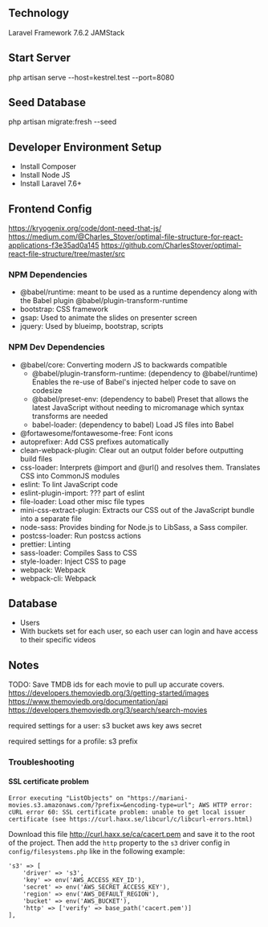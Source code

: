 ## Technology
Laravel Framework 7.6.2
JAMStack

## Start Server
php artisan serve --host=kestrel.test --port=8080

## Seed Database
php artisan migrate:fresh --seed

## Developer Environment Setup
- Install Composer
- Install Node JS
- Install Laravel 7.6+

## Frontend Config
https://kryogenix.org/code/dont-need-that-js/
https://medium.com/@Charles_Stover/optimal-file-structure-for-react-applications-f3e35ad0a145
https://github.com/CharlesStover/optimal-react-file-structure/tree/master/src

### NPM Dependencies
- @babel/runtime: meant to be used as a runtime dependency along with the Babel
  plugin @babel/plugin-transform-runtime
- bootstrap: CSS framework
- gsap: Used to animate the slides on presenter screen
- jquery: Used by blueimp, bootstrap, scripts

### NPM Dev Dependencies
- @babel/core: Converting modern JS to backwards compatible
  - @babel/plugin-transform-runtime: (dependency to @babel/runtime) Enables the
    re-use of Babel's injected helper code to save on codesize
  - @babel/preset-env: (dependency to babel) Preset that allows the latest
    JavaScript without needing to micromanage which syntax transforms are needed
  - babel-loader: (dependency to babel) Load JS files into Babel
- @fortawesome/fontawesome-free: Font icons
- autoprefixer: Add CSS prefixes automatically
- clean-webpack-plugin: Clear out an output folder before outputting build files
- css-loader: Interprets @import and @url() and resolves them. Translates CSS into CommonJS modules
- eslint: To lint JavaScript code
- eslint-plugin-import: ??? part of eslint
- file-loader: Load other misc file types
- mini-css-extract-plugin: Extracts our CSS out of the JavaScript bundle into a separate file
- node-sass: Provides binding for Node.js to LibSass, a Sass compiler.
- postcss-loader: Run postcss actions
- prettier: Linting
- sass-loader: Compiles Sass to CSS
- style-loader: Inject CSS to page
- webpack: Webpack
- webpack-cli: Webpack

## Database
- Users
- With buckets set for each user, so each user can login and have access to their specific videos

## Notes
TODO: Save TMDB ids for each movie to pull up accurate covers.
https://developers.themoviedb.org/3/getting-started/images
https://www.themoviedb.org/documentation/api
https://developers.themoviedb.org/3/search/search-movies

required settings for a user:
    s3 bucket
    aws key
    aws secret

required settings for a profile:
    s3 prefix

### Troubleshooting

#### SSL certificate problem
```
Error executing "ListObjects" on "https://mariani-movies.s3.amazonaws.com/?prefix=&encoding-type=url"; AWS HTTP error: cURL error 60: SSL certificate problem: unable to get local issuer certificate (see https://curl.haxx.se/libcurl/c/libcurl-errors.html)
```

Download this file http://curl.haxx.se/ca/cacert.pem and save it to the root of the project. Then add the `http` property to the `s3` driver config in `config/filesystems.php` like in the following example:
```
's3' => [
    'driver' => 's3',
    'key' => env('AWS_ACCESS_KEY_ID'),
    'secret' => env('AWS_SECRET_ACCESS_KEY'),
    'region' => env('AWS_DEFAULT_REGION'),
    'bucket' => env('AWS_BUCKET'),
    'http' => ['verify' => base_path('cacert.pem')]
],
```